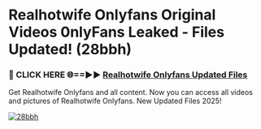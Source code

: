 # Realhotwife Onlyfans Original Videos 0nlyFans Leaked - Files Updated! (28bbh)

<h3>🔴 CLICK HERE 🌐==►► <a href="https://tinyurl.com/ehrbuxhb" rel="nofollow">Realhotwife Onlyfans Updated Files</a></h3>

Get Realhotwife Onlyfans and all content. Now you can access all videos and pictures of Realhotwife Onlyfans. New Updated Files 2025!

[![28bbh](https://i.imgur.com/lVYEuWS.gif)](https://tinyurl.com/ehrbuxhb)
